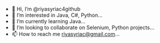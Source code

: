- 👋 Hi, I’m @riyasyriac4github
- 👀 I’m interested in Java, C#, Python...
- 🌱 I’m currently learning Java...
- 💞️ I’m looking to collaborate on Selenium, Python projects...
- 📫 How to reach me riyasyriac@gmail.com...

<!---
riyasyriac4github/riyasyriac4github is a ✨ special ✨ repository because its `README.md` (this file) appears on your GitHub profile.
You can click the Preview link to take a look at your changes.
--->
